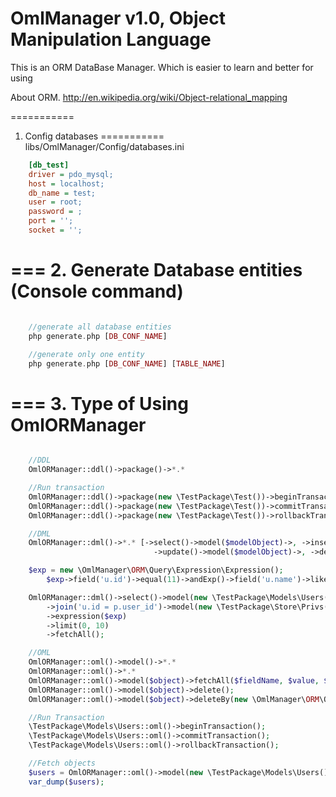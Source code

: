 OmlManager v1.0, Object Manipulation Language
==========
This is an ORM DataBase Manager. Which is easier to learn and better for using

About ORM.
http://en.wikipedia.org/wiki/Object-relational_mapping

===========
1. Config databases
===========
	libs/OmlManager/Config/databases.ini
```ini
	[db_test]
	driver = pdo_mysql;
	host = localhost;
	db_name = test;
	user = root;
	password = ;
	port = '';
	socket = '';

```

===
2. Generate Database entities (Console command)
===

```php

	//generate all database entities
	php generate.php [DB_CONF_NAME]

	//generate only one entity
	php generate.php [DB_CONF_NAME] [TABLE_NAME]

```

===
3. Type of Using OmlORManager
===

```php

	//DDL
	OmlORManager::ddl()->package()->*.*

	//Run transaction
	OmlORManager::ddl()->package(new \TestPackage\Test())->beginTransaction();
    OmlORManager::ddl()->package(new \TestPackage\Test())->commitTransaction();
    OmlORManager::ddl()->package(new \TestPackage\Test())->rollbackTransaction();

	//DML
	OmlORManager::dml()->*.* [->select()->model($modelObject)->, ->insert()->model($modelObject)->,
								->update()->model($modelObject)->, ->delete()->model($modelObject)]

	$exp = new \OmlManager\ORM\Query\Expression\Expression();
    	$exp->field('u.id')->equal(11)->andExp()->field('u.name')->like('%Vasea');

    OmlORManager::dml()->select()->model(new \TestPackage\Models\Users(), 'u')
    	->join('u.id = p.user_id')->model(new \TestPackage\Store\Privs(), 'p')
    	->expression($exp)
    	->limit(0, 10)
    	->fetchAll();

    //OML
	OmlORManager::oml()->model()->*.*
	OmlORManager::oml()->*.*
	OmlORManager::oml()->model($object)->fetchAll($fieldName, $value, $operator, $limit = array(0, 30));
	OmlORManager::oml()->model($object)->delete();
	OmlORManager::oml()->model($object)->deleteBy(new \OmlManager\ORM\Query\Expression\Expression());

	//Run Transaction
	\TestPackage\Models\Users::oml()->beginTransaction();
	\TestPackage\Models\Users::oml()->commitTransaction();
	\TestPackage\Models\Users::oml()->rollbackTransaction();

	//Fetch objects
	$users = OmlORManager::oml()->model(new \TestPackage\Models\Users())->fetch();
	var_dump($users);
```


